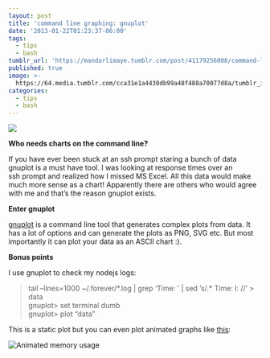 ```yaml
---
layout: post
title: 'command line graphing: gnuplot'
date: '2013-01-22T01:23:37-06:00'
tags:
  - tips
  - bash
tumblr_url: 'https://mandarlimaye.tumblr.com/post/41179256008/command-line-graphing-gnuplot'
published: true
image: >-
  https://64.media.tumblr.com/cca31e1a4430db99a48f488a70077d8a/tumblr_inline_mh0jkxILV41rn6683.jpg
categories:
  - tips
  - bash
---
```

![](https://64.media.tumblr.com/cca31e1a4430db99a48f488a70077d8a/tumblr_inline_mh0jkxILV41rn6683.jpg)

**Who needs charts on the command line?**

If you have ever been stuck at an ssh prompt staring a bunch of data gnuplot is a must have tool. I was looking at response times over an ssh&nbsp;prompt&nbsp;and&nbsp;realized how I missed MS Excel. All this data would make much more sense as a chart!&nbsp;Apparently there are others who would agree with me and that’s the reason gnuplot exists.

**Enter gnuplot**

[gnuplot](http://en.wikipedia.org/wiki/Gnuplot) is a command line tool that generates complex plots from data. It has a lot of options and can generate the plots as PNG, SVG etc. But most importantly it can plot your data as an ASCII chart :).

**Bonus points**

I use gnuplot to check my nodejs logs:

> tail –lines=1000 ~/.forever/\*.log | grep ‘Time: ’ | sed ’s/.\* Time: l: //’ \> data  
> gnuplot\> set terminal dumb  
> gnuplot\> plot “data”

This is a static plot but you can even plot animated graphs like [this](http://filipivianna.blogspot.in/2011/11/more-trickery-with-gnuplot-dumb.html):&nbsp;

![Animated memory usage](http://1.bp.blogspot.com/-6m29LnS1AR0/Ts0tJUar0EI/AAAAAAAAAwo/9lGnM2wA8sk/s1600/screenshot.gif)
